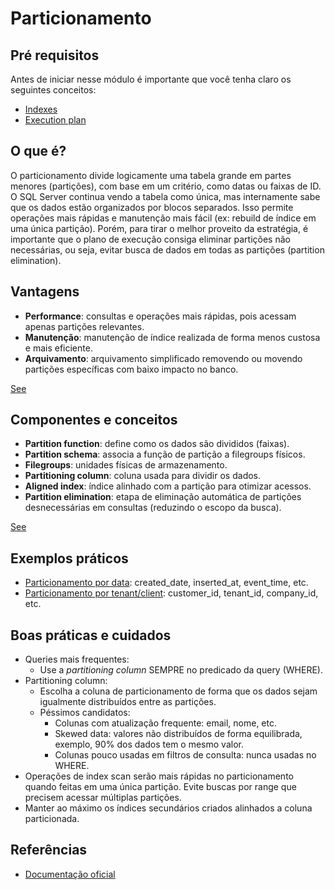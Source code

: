 # Particionamento

## Pré requisitos
Antes de iniciar nesse módulo é importante que você tenha claro os seguintes conceitos:
- [Indexes](../indexes/README.md)
- [Execution plan](../execution_plan/README.md)

## O que é? 
O particionamento divide logicamente uma tabela grande em partes menores (partições), com base em um critério, como datas ou faixas de ID. O SQL Server continua vendo a tabela como única, mas internamente sabe que os dados estão organizados por blocos separados. Isso permite operações mais rápidas e manutenção mais fácil (ex: rebuild de índice em uma única partição). Porém, para tirar o melhor proveito da estratégia, é importante que o plano de execução consiga eliminar partições não necessárias, ou seja, evitar busca de dados em todas as partições (partition elimination).

## Vantagens
- **Performance**: consultas e operações mais rápidas, pois acessam apenas partições relevantes. 
- **Manutenção**: manutenção de índice realizada de forma menos custosa e mais eficiente.
- **Arquivamento**: arquivamento simplificado removendo ou movendo partições específicas com baixo impacto no banco.

[See](https://learn.microsoft.com/en-us/sql/relational-databases/partitions/partitioned-tables-and-indexes?view=sql-server-ver16#benefits-of-partitioning)

## Componentes e conceitos
- **Partition function**: define como os dados são divididos (faixas). 
- **Partition schema**: associa a função de partição a filegroups físicos. 
- **Filegroups**: unidades físicas de armazenamento.
- **Partitioning column**: coluna usada para dividir os dados. 
- **Aligned index**: índice alinhado com a partição para otimizar acessos.
- **Partition elimination**: etapa de eliminação automática de partições desnecessárias em consultas (reduzindo o escopo da busca).

[See](https://learn.microsoft.com/en-us/sql/relational-databases/partitions/partitioned-tables-and-indexes?view=sql-server-ver16#components-and-concepts)

## Exemplos práticos
- [Particionamento por data](./practice/by_date/README.md): created_date, inserted_at, event_time, etc.
- [Particionamento por tenant/client](./practice/by_tenant/README.md): customer_id, tenant_id, company_id, etc.

## Boas práticas e cuidados
- Queries mais frequentes:
    - Use a *partitioning column* SEMPRE no predicado da query (WHERE).
- Partitioning column:
    - Escolha a coluna de particionamento de forma que os dados sejam igualmente distribuídos entre as partições.
    - Péssimos candidatos:
        - Colunas com atualização frequente: email, nome, etc.
        - Skewed data: valores não distribuídos de forma equilibrada, exemplo, 90% dos dados tem o mesmo valor.
        - Colunas pouco usadas em filtros de consulta: nunca usadas no WHERE.
- Operações de index scan serão mais rápidas no particionamento quando feitas em uma única partição. Evite buscas por range que precisem acessar múltiplas partições.
- Manter ao máximo os índices secundários criados alinhados a coluna particionada.

## Referências
- [Documentação oficial](https://learn.microsoft.com/en-us/sql/relational-databases/partitions/partitioned-tables-and-indexes?view=sql-server-ver16)
